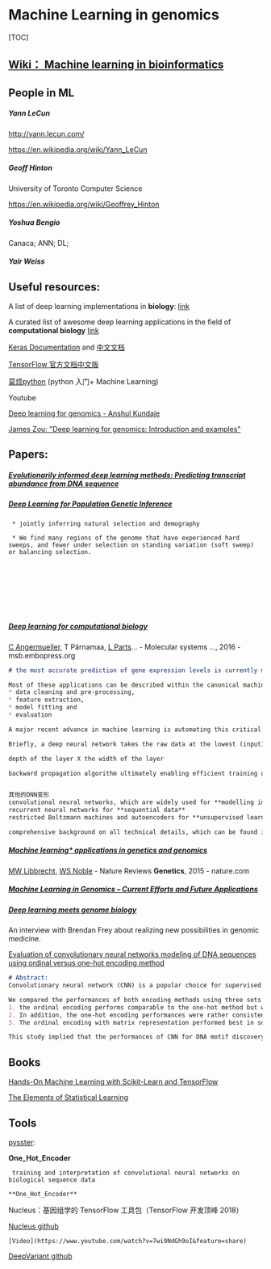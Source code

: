 # Machine Learning in genomics

[TOC]





## [Wiki： Machine learning in bioinformatics](https://en.wikipedia.org/wiki/Machine_learning_in_bioinformatics)





## People in ML

##### Yann LeCun

http://yann.lecun.com/

https://en.wikipedia.org/wiki/Yann_LeCun

##### Geoff Hinton

University of Toronto Computer Science

https://en.wikipedia.org/wiki/Geoffrey_Hinton

##### Yoshua Bengio

Canaca; ANN; DL;

##### Yair Weiss





## Useful resources:

A list of deep learning implementations in **biology**: [link](https://github.com/hussius/deeplearning-biology)

A curated list of awesome deep learning applications in the field of **computational biology** [link](https://github.com/gokceneraslan/awesome-deepbio)



[Keras Documentation](https://keras.io/) and [中文文档](https://keras-cn.readthedocs.io/en/latest/)

[TensorFlow 官方文档中文版](http://docs.pythontab.com/tensorflow/)

[莫烦python](https://morvanzhou.github.io/) (python 入门+ Machine Learning)



Youtube

[Deep learning for genomics - Anshul Kundaje](https://youtu.be/X5mdoxR9qag)

[James Zou: "Deep learning for genomics: Introduction and examples"](https://youtu.be/JYt1IqdDAPc)





## Papers:

##### [Evolutionarily informed deep learning methods: Predicting transcript abundance from DNA sequence](https://www.biorxiv.org/content/early/2018/07/19/372367)



##### [Deep Learning for Population Genetic Inference](https://journals.plos.org/ploscompbiol/article?id=10.1371/journal.pcbi.1004845)

```
 * jointly inferring natural selection and demography
 
 * We find many regions of the genome that have experienced hard sweeps, and fewer under selection on standing variation (soft sweep) or balancing selection.
 
 
 
 
 
 
 
 
```

##### [Deep learning for computational biology](http://msb.embopress.org/content/12/7/878.abstract)

[C Angermueller](https://scholar.google.com/citations?user=OXZC0mQAAAAJ&hl=en&oi=sra), T Pärnamaa, [L Parts](https://scholar.google.com/citations?user=ktEf4ZUAAAAJ&hl=en&oi=sra)… - Molecular systems …, 2016 - msb.embopress.org

```markdown
# the most accurate prediction of gene expression levels is currently made from a broad set of epigenetic features using sparse linear models (Karlic et al, 2010; Cheng et al, 2011) or random forests (Li et al, 2015)

Most of these applications can be described within the canonical machine learning workflow, which involves four steps: 
* data cleaning and pre‐processing, 
* feature extraction, 
* model fitting and 
* evaluation 

A major recent advance in machine learning is automating this critical step by learning a suitable representation of the data with deep artificial neural networks

Briefly, a deep neural network takes the raw data at the lowest (input) layer and transforms them into increasingly abstract feature representations by successively combining outputs from the preceding layer in a data‐driven manner, encapsulating highly complicated functions in the process

depth of the layer X the width of the layer

backward propagation algorithm ultimately enabling efficient training of neural networks using stochastic gradient descent


其他的DNN变形
convolutional neural networks, which are widely used for **modelling images**
recurrent neural networks for **sequential data**
restricted Boltzmann machines and autoencoders for **unsupervised learning**

comprehensive background on all technical details, which can be found in the more specialized literature (Bengio, 2012; Bengio et al, 2013; Deng, 2014; Schmidhuber, 2015; Goodfellow et al, 2016). 
```



##### [*Machine learning** applications in **genetics** and **genomics**](https://www.nature.com/articles/nrg3920)

[MW Libbrecht](https://scholar.google.com/citations?user=O4SMk-sAAAAJ&hl=en&oi=sra), [WS Noble](https://scholar.google.com/citations?user=plt2_DsAAAAJ&hl=en&oi=sra) - Nature Reviews **Genetics**, 2015 - nature.com



##### [Machine Learning in Genomics – Current Efforts and Future Applications](https://www.techemergence.com/machine-learning-in-genomics-applications/)



##### [Deep learning meets genome biology](https://www.oreilly.com/ideas/deep-learning-meets-genome-biology)

An interview with Brendan Frey about realizing new possibilities in genomic medicine.



[Evaluation of convolutionary neural networks modeling of DNA sequences using ordinal versus one-hot encoding method](https://ieeexplore.ieee.org/abstract/document/8270400)

```markdown
# Abstract:
Convolutionary neural network (CNN) is a popular choice for supervised DNA motif prediction due to its excellent performances. To employ CNN, the input DNA sequences are required to be encoded as numerical values and represented as either vectors or multi-dimensional matrices. This paper evaluated a simple and more compact ordinal encoding method versus the popular one-hot encoding for DNA sequences. 

We compared the performances of both encoding methods using three sets of datasets enriched with DNA motifs. We found that 
1. the ordinal encoding performs comparable to the one-hot method but with significant reduction in training time. 
2. In addition, the one-hot encoding performances were rather consistent across various datasets but would require suitable CNN configuration to perform well. 
3. The ordinal encoding with matrix representation performed best in some of the evaluated datasets. 

This study implied that the performances of CNN for DNA motif discovery depends on the suitable design of the sequence encoding and representation. The good performances of the ordinal encoding method demonstrates that there are still rooms for improvement for the one-hot encoding method.
```



 

## Books

[Hands-On Machine Learning with Scikit-Learn and TensorFlow](https://www.amazon.com/Hands-Machine-Learning-Scikit-Learn-TensorFlow/dp/1491962291/ref=sr_1_3?ie=UTF8&qid=1537500797&sr=8-3&keywords=machine+learning&dpID=51%252BkYprYK1L&preST=_SX218_BO1,204,203,200_QL40_&dpSrc=srch)



[The Elements of Statistical Learning](https://www.amazon.com/Elements-Statistical-Learning-Prediction-Statistics/dp/0387848576/ref=sr_1_1?ie=UTF8&qid=1537500853&sr=8-1&keywords=the+elements+of+statistical+learning&dpID=41aQrQaPseL&preST=_SY291_BO1,204,203,200_QL40_&dpSrc=srch)



## Tools

[pysster](https://github.com/budach/pysster): 

**One_Hot_Encoder**

	 training and interpretation of convolutional neural networks on biological sequence data
	
	**One_Hot_Encoder**

Nucleus：基因组学的 TensorFlow 工具包（TensorFlow 开发顶峰 2018）

[Nucleus github ](https://github.com/google/nucleus)

	[Video](https://www.youtube.com/watch?v=7wi9NdGh9oI&feature=share)

[DeepVariant github](https://github.com/google/deepvariant)



